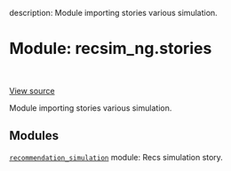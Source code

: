 description: Module importing stories various simulation.

<div itemscope itemtype="http://developers.google.com/ReferenceObject">
<meta itemprop="name" content="recsim_ng.stories" />
<meta itemprop="path" content="Stable" />
</div>

# Module: recsim_ng.stories

<!-- Insert buttons and diff -->

<table class="tfo-notebook-buttons tfo-api nocontent" align="left">

</table>

<a target="_blank" href="https://github.com/google-research/recsim_ng/tree/master/recsim_ng/stories/__init__.py">View
source</a>

Module importing stories various simulation.

## Modules

[`recommendation_simulation`](../recsim_ng/stories/recommendation_simulation.md)
module: Recs simulation story.
